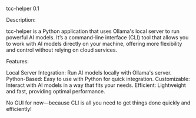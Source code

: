 tcc-helper 0.1

Description:

tcc-helper is a Python application that uses Ollama's local server to run powerful AI models. It’s a command-line interface (CLI) tool that allows you to work with AI models directly on your machine, offering more flexibility and control without relying on cloud services.

Features:

Local Server Integration: Run AI models locally with Ollama's server.
Python-Based: Easy to use with Python for quick integration.
Customizable: Interact with AI models in a way that fits your needs.
Efficient: Lightweight and fast, providing optimal performance.

No GUI for now—because CLI is all you need to get things done quickly and efficiently!
